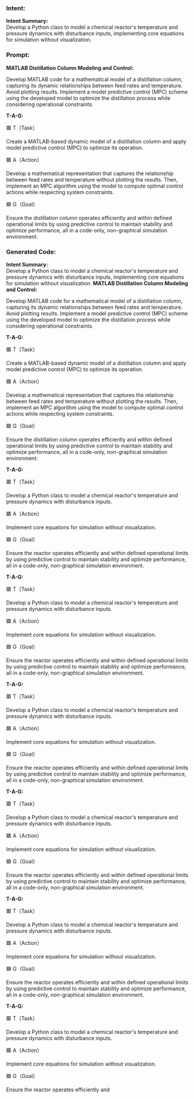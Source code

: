 ### Intent:
**Intent Summary:**  
Develop a Python class to model a chemical reactor's temperature and pressure dynamics with disturbance inputs, implementing core equations for simulation without visualization.

### Prompt:
**MATLAB Distillation Column Modeling and Control:**

Develop MATLAB code for a mathematical model of a distillation column, capturing its dynamic relationships between feed rates and temperature. Avoid plotting results.
Implement a model predictive control (MPC) scheme using the developed model to optimize the distillation process while considering operational constraints.

**T-A-G:**

🟥 T（Task）

Create a MATLAB-based dynamic model of a distillation column and apply model predictive control (MPC) to optimize its operation.

🟩 A（Action）

Develop a mathematical representation that captures the relationship between feed rates and temperature without plotting the results. Then, implement an MPC algorithm using the model to compute optimal control actions while respecting system constraints.

🟦 G（Goal）

Ensure the distillation column operates efficiently and within defined operational limits by using predictive control to maintain stability and optimize performance, all in a code-only, non-graphical simulation environment.

### Generated Code:
**Intent Summary:**  
Develop a Python class to model a chemical reactor's temperature and pressure dynamics with disturbance inputs, implementing core equations for simulation without visualization.
**MATLAB Distillation Column Modeling and Control:**

Develop MATLAB code for a mathematical model of a distillation column, capturing its dynamic relationships between feed rates and temperature. Avoid plotting results.
Implement a model predictive control (MPC) scheme using the developed model to optimize the distillation process while considering operational constraints.

**T-A-G:**

🟥 T（Task）

Create a MATLAB-based dynamic model of a distillation column and apply model predictive control (MPC) to optimize its operation.

🟩 A（Action）

Develop a mathematical representation that captures the relationship between feed rates and temperature without plotting the results. Then, implement an MPC algorithm using the model to compute optimal control actions while respecting system constraints.

🟦 G（Goal）

Ensure the distillation column operates efficiently and within defined operational limits by using predictive control to maintain stability and optimize performance, all in a code-only, non-graphical simulation environment.

**T-A-G:**

🟥 T（Task）

Develop a Python class to model a chemical reactor's temperature and pressure dynamics with disturbance inputs.

🟩 A（Action）

Implement core equations for simulation without visualization.

🟦 G（Goal）

Ensure the reactor operates efficiently and within defined operational limits by using predictive control to maintain stability and optimize performance, all in a code-only, non-graphical simulation environment.

**T-A-G:**

🟥 T（Task）

Develop a Python class to model a chemical reactor's temperature and pressure dynamics with disturbance inputs.

🟩 A（Action）

Implement core equations for simulation without visualization.

🟦 G（Goal）

Ensure the reactor operates efficiently and within defined operational limits by using predictive control to maintain stability and optimize performance, all in a code-only, non-graphical simulation environment.

**T-A-G:**

🟥 T（Task）

Develop a Python class to model a chemical reactor's temperature and pressure dynamics with disturbance inputs.

🟩 A（Action）

Implement core equations for simulation without visualization.

🟦 G（Goal）

Ensure the reactor operates efficiently and within defined operational limits by using predictive control to maintain stability and optimize performance, all in a code-only, non-graphical simulation environment.

**T-A-G:**

🟥 T（Task）

Develop a Python class to model a chemical reactor's temperature and pressure dynamics with disturbance inputs.

🟩 A（Action）

Implement core equations for simulation without visualization.

🟦 G（Goal）

Ensure the reactor operates efficiently and within defined operational limits by using predictive control to maintain stability and optimize performance, all in a code-only, non-graphical simulation environment.

**T-A-G:**

🟥 T（Task）

Develop a Python class to model a chemical reactor's temperature and pressure dynamics with disturbance inputs.

🟩 A（Action）

Implement core equations for simulation without visualization.

🟦 G（Goal）

Ensure the reactor operates efficiently and within defined operational limits by using predictive control to maintain stability and optimize performance, all in a code-only, non-graphical simulation environment.

**T-A-G:**

🟥 T（Task）

Develop a Python class to model a chemical reactor's temperature and pressure dynamics with disturbance inputs.

🟩 A（Action）

Implement core equations for simulation without visualization.

🟦 G（Goal）

Ensure the reactor operates efficiently and
